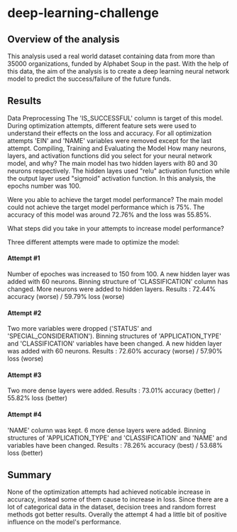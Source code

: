 # deep-learning-challenge

## Overview of the analysis

This analysis used a real world dataset containing data from more than 35000 organizations, funded by Alphabet Soup in the past. With the help of this data, the aim of the analysis is to create a deep learning neural network model to predict the success/failure of the future funds.

## Results

Data Preprocessing
The 'IS_SUCCESSFUL' column is target of this model.
During optimization attempts, different feature sets were used to understand their effects on the loss and accuracy.
For all optimization attempts 'EIN' and 'NAME' variables were removed except for the last attempt.
Compiling, Training and Evaluating the Model
How many neurons, layers, and activation functions did you select for your neural network model, and why?
The main model has two hidden layers with 80 and 30 neurons respectively. The hidden layes used "relu" activation function while the output layer used "sigmoid" activation function. In this analysis, the epochs number was 100.

Were you able to achieve the target model performance?
The main model could not achieve the target model performance which is 75%. The accuracy of this model was around 72.76% and the loss was 55.85%.

What steps did you take in your attempts to increase model performance?

Three different attempts were made to optimize the model:

#### Attempt #1

Number of epoches was increased to 150 from 100.
A new hidden layer was added with 60 neurons.
Binning structure of 'CLASSIFICATION' column has changed.
More neurons were added to hidden layers.
Results : 72.44% accuracy (worse) / 59.79% loss (worse)

#### Attempt #2

Two more variables were dropped ('STATUS' and 'SPECIAL_CONSIDERATION').
Binning structures of 'APPLICATION_TYPE' and 'CLASSIFICATION' variables have been changed.
A new hidden layer was added with 60 neurons.
Results : 72.60% accuracy (worse) / 57.90% loss (worse)

#### Attempt #3

Two more dense layers were added.
Results : 73.01% accuracy (better) / 55.82% loss (better)

#### Attempt #4

'NAME' column was kept.
6 more dense layers were added.
Binning structures of 'APPLICATION_TYPE' and 'CLASSIFICATION' and 'NAME' and variables have been changed.
Results : 78.26% accuracy (best) / 53.68% loss (better)

## Summary

None of the optimization attempts had achieved noticable increase in accuracy, instead some of them cause to increase in loss. Since there are a lot of categorical data in the dataset, decision trees and random forrest methods got better results. Overally the attempt 4 had a little bit of positive influence on the model's performance. 

